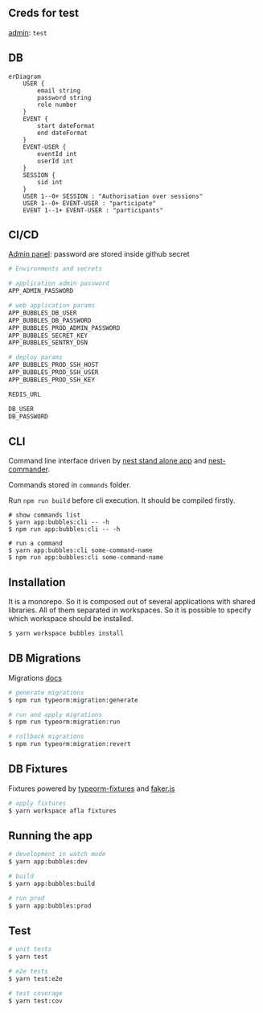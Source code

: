 ## Creds for test

[admin](https://#): `test`

## DB

```mermaid
erDiagram
    USER {
        email string
        password string
        role number
    }
    EVENT {
        start dateFormat
        end dateFormat
    }
    EVENT-USER {
        eventId int
        userId int
    }
    SESSION {
        sid int
    }
    USER 1--0+ SESSION : "Authorisation over sessions"
    USER 1--0+ EVENT-USER : "participate"
    EVENT 1--1+ EVENT-USER : "participants"
```

## CI/CD

[Admin panel](https://#): password are stored inside github secret

```bash
# Environments and secrets

# application admin password
APP_ADMIN_PASSWORD

# web application params
APP_BUBBLES_DB_USER
APP_BUBBLES_DB_PASSWORD
APP_BUBBLES_PROD_ADMIN_PASSWORD
APP_BUBBLES_SECRET_KEY
APP_BUBBLES_SENTRY_DSN

# deploy params
APP_BUBBLES_PROD_SSH_HOST
APP_BUBBLES_PROD_SSH_USER
APP_BUBBLES_PROD_SSH_KEY

REDIS_URL

DB_USER
DB_PASSWORD


```

## CLI

Command line interface driven by [nest stand alone app](https://docs.nestjs.com/standalone-applications) and [nest-commander](https://nest-commander.jaymcdoniel.dev/docs/).

Commands stored in `commands` folder.

Run `npm run build` before cli execution. It should be compiled firstly.

```bask
# show commands list
$ yarn app:bubbles:cli -- -h
$ npm run app:bubbles:cli -- -h

# run a command
$ yarn app:bubbles:cli some-command-name
$ npm run app:bubbles:cli some-command-name
```

## Installation

It is a monorepo. So it is composed out of several applications with shared libraries. All of them separated in workspaces. So it is possible to specify which workspace should be installed.

```bash
$ yarn workspace bubbles install
```

## DB Migrations

Migrations [docs](https://typeorm.io/migrations)

```bash
# generate migrations
$ npm run typeorm:migration:generate

# run and apply migrations
$ npm run typeorm:migration:run

# rollback migrations
$ npm run typeorm:migration:revert
```

## DB Fixtures

Fixtures powered by [typeorm-fixtures](https://github.com/RobinCK/typeorm-fixtures) and [faker.js](https://github.com/faker-js/faker)

```bash
# apply fixtures
$ yarn workspace afla fixtures
```

## Running the app

```bash
# development in watch mode
$ yarn app:bubbles:dev

# build 
$ yarn app:bubbles:build

# run prod 
$ yarn app:bubbles:prod
```

## Test

```bash
# unit tests
$ yarn test

# e2e tests
$ yarn test:e2e

# test coverage
$ yarn test:cov
```
